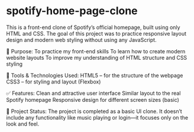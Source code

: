 # spotify-home-page-clone
This is a front-end clone of Spotify’s official homepage, built using only HTML and CSS. The goal of this project was to practice responsive layout design and modern web styling without using any JavaScript.

🎯 Purpose:
To practice my front-end skills
To learn how to create modern website layouts
To improve my understanding of HTML structure and CSS styling

🔧 Tools & Technologies Used:
HTML5 – for the structure of the webpage
CSS3 – for styling and layout (Flexbox)

✅ Features:
Clean and attractive user interface
Similar layout to the real Spotify homepage
Responsive design for different screen sizes (basic)

📌 Project Status:
The project is completed as a basic UI clone. It doesn’t include any functionality like music playing or login—it focuses only on the look and feel.
